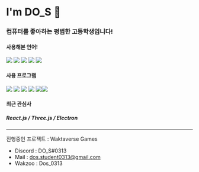 # I'm DO_S 🌌 
### 컴퓨터를 좋아하는 평범한 고등학생입니다!
#### 사용해본 언어!
<img src="https://img.shields.io/badge/Python-3776ab?style=for-the-badge&logo=python&logoColor=white"/> <img src="https://img.shields.io/badge/Minecraft Script-62B47A?style=for-the-badge&logo=minecraft&logoColor=white"/> <img src="https://img.shields.io/badge/html-E34F26?style=for-the-badge&logo=html5&logoColor=white"/> <img src="https://img.shields.io/badge/CSS-1572B6?style=for-the-badge&logo=css3&logoColor=white"/> <img src="https://img.shields.io/badge/JavaScript-F7DF1E?style=for-the-badge&logo=JavaScript&logoColor=white"/>

#### 사용 프로그램
<img src="https://img.shields.io/badge/Visual Studio Code-007ACC?style=for-the-badge&logo=Visual Studio Code&logoColor=white"/> <img src="https://img.shields.io/badge/Pycharm-000000?style=for-the-badge&logo=pycharm&logoColor=white"/> <img src="https://img.shields.io/badge/Figma-f24212?style=for-the-badge&logo=figma&logoColor=white"/> <img src="https://img.shields.io/badge/Premiere Pro-9999ff?style=for-the-badge&logo=Adobe Premiere Pro&logoColor=white"/> <img src="https://img.shields.io/badge/Aseprite-7d929e?style=for-the-badge&logo=aseprite&logoColor=white"/><img src="https://cdn.discordapp.com/attachments/938945406279237743/1100049235212247050/Frame_2.svg">

#### 최근 관심사
##### React.js / Three.js / Electron 

* * *
진행중인 프로젝트 : Waktaverse Games

* Discord : DO_S#0313
* Mail : dos.student0313@gmail.com
* Wakzoo : Dos_0313
